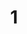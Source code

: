 ---
title: "1"
collection: publications
permalink: /publication/2010-10-01-paper
excerpt: "<br/><img src='/images/2024-92.png' alt='www' width='300' height='150' style='float:left'>"
paperurl: 'https://rl-toolpath-planner.github.io/'
citation: 'Yuming Huang, Yuhu Guo, Renbo Su, Xingjian Han, Junhao Ding, Tianyu Zhang, Tao Liu, Weiming Wang, Guoxin Fang, Xu Soing, Emiliy Whiting, Charlie C.L. Wang. (2024). &quot;Learning based toolpath planner on diverse graphs for 3D printing.&quot; <i>ACM Transactions on Graphics (SIGGRAPH Asia 2024) </i>, accepted, 2024. '
---